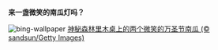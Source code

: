 
**来一盏微笑的南瓜灯吗？**

![bing-wallpaper](https://www.bing.com/th?id=OHR.SmilingPunpkins2022_ZH-CN6763384812_1920x1080.jpg)
[神秘森林里木桌上的两个微笑的万圣节南瓜 (© sandsun/Getty Images)](https://www.bing.com/search?q=%E4%B8%87%E5%9C%A3%E8%8A%82%E5%8D%97%E7%93%9C%E7%81%AF&amp;form=hpcapt&amp;mkt=zh-cn)
  
